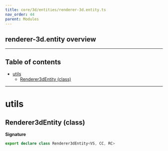 ```yaml
---
title: core/3d/entities/renderer-3d.entity.ts
nav_order: 44
parent: Modules
---
```


## renderer-3d.entity overview

---

<h2 class="text-delta">Table of contents</h2>

- [utils](#utils)
  - [Renderer3dEntity (class)](#renderer3dentity-class)

---

# utils

## Renderer3dEntity (class)

**Signature**

```ts
export declare class Renderer3dEntity<VS, CC, RC>
```
